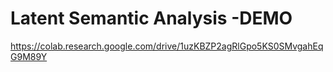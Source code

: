 # Latent Semantic Analysis -DEMO
https://colab.research.google.com/drive/1uzKBZP2agRlGpo5KS0SMvgahEqG9M89Y 
